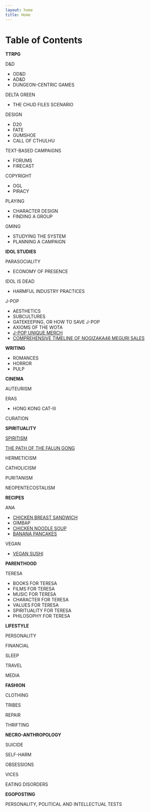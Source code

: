 ```yaml
---
layout: home
title: Home
---
```


# Table of Contents


**TTRPG**

D&D
  - OD&D 
  - AD&D
  - DUNGEON-CENTRIC GAMES

DELTA GREEN
  - THE CHUD FILES SCENARIO

DESIGN
  - D20
  - FATE
  - GUMSHOE
  - CALL OF CTHULHU

TEXT-BASED CAMPAIGNS
  - FORUMS
  - FIRECAST

COPYRIGHT
  - OGL
  - PIRACY

PLAYING
- CHARACTER DESIGN
- FINDING A GROUP

GMING
- STUDYING THE SYSTEM
- PLANNING A CAMPAIGN
  
**IDOL STUDIES**

PARASOCIALITY
  - ECONOMY OF PRESENCE

IDOL IS DEAD
  - HARMFUL INDUSTRY PRACTICES

J-POP
  - AESTHETICS
  - SUBCULTURES
  - GATEKEEPING, OR HOW TO SAVE J-POP
  - AXIOMS OF THE WOTA
  - [J-POP UNIQUE MERCH](_journal/j-pop-unique-merch.md)
  - [COMPREHENSIVE TIMELINE OF NOGIZAKA46 MEGURI SALES](_journal/comprehensive-timeline-of-nogizaka-meguri-sales.md)
  
**WRITING**

- ROMANCES
- HORROR
- PULP

  
**CINEMA**

AUTEURISM

ERAS
- HONG KONG CAT-III

CURATION

**SPIRITUALITY**

[SPIRITISM](_journal/spiritism.md)

[THE PATH OF THE FALUN GONG](_journal/the-path-of-the-falun-dafa.md)

HERMETICISM

CATHOLICISM

PURITANISM

NEOPENTECOSTALISM

**RECIPES**

ANA
  - [CHICKEN BREAST SANDWICH](_journal/chicken-breast-sandwich.md)
  - GIMBAP
  - [CHICKEN NOODLE SOUP](_journal/chicken-noodle-soup.md)
  - [BANANA PANCAKES](_journal/banana-pancakes.md)

VEGAN
  - [VEGAN SUSHI](_journal/vegan-sushi.md)

**PARENTHOOD**

TERESA
  - BOOKS FOR TERESA
  - FILMS FOR TERESA
  - MUSIC FOR TERESA
  - CHARACTER FOR TERESA
  - VALUES FOR TERESA
  - SPIRITUALITY FOR TERESA
  - PHILOSOPHY FOR TERESA

**LIFESTYLE**

PERSONALITY

FINANCIAL

SLEEP

TRAVEL

MEDIA

**FASHION**

CLOTHING

TRIBES

REPAIR

THRIFTING

**NECRO-ANTHROPOLOGY**

SUICIDE

SELF-HARM

OBSESSIONS

VICES

EATING DISORDERS

**EGOPOSTING**

PERSONALITY, POLITICAL AND INTELLECTUAL TESTS


